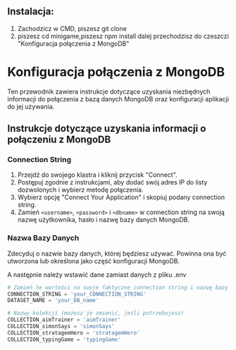 
## Instalacja:
1. Zachodzicz w CMD, piszesz git clone
2. piszesz cd minigame,piszesz npm install
dalej przechodzisz do czeszczi "Konfiguracja połączenia z MongoDB"
# Konfiguracja połączenia z MongoDB

Ten przewodnik zawiera instrukcje dotyczące uzyskania niezbędnych informacji do połączenia z bazą danych MongoDB oraz konfiguracji aplikacji do jej używania.

## Instrukcje dotyczące uzyskania informacji o połączeniu z MongoDB

### Connection String

1. Przejdź do swojego klastra i kliknij przycisk "Connect".
2. Postępuj zgodnie z instrukcjami, aby dodać swój adres IP do listy dozwolonych i wybierz metodę połączenia.
3. Wybierz opcję "Connect Your Application" i skopiuj podany connection string.
4. Zamień `<username>`, `<password>` i `<dbname>` w connection string na swoją nazwę użytkownika, hasło i nazwę bazy danych MongoDB.

### Nazwa Bazy Danych

Zdecyduj o nazwie bazy danych, której będziesz używać. Powinna ona być utworzona lub określona jako część konfiguracji MongoDB.

A następnie należy wstawić dane zamiast danych z pliku .env
```python
# Zamień te wartości na swoje faktyczne connection string i nazwę bazy danych
CONNECTION_STRING = 'your_CONNECTION_STRING'
DATASET_NAME = 'your_DB_name'

# Nazwy kolekcji (możesz je zmienić, jeśli potrzebujesz)
COLLECTION_aimTrainer = 'aimTrainer'
COLLECTION_simonSays = 'simonSays'
COLLECTION_stratagemHero = 'stratagemHero'
COLLECTION_typingGame = 'typingGame'
```
